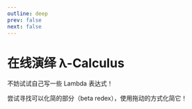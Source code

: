 ```yaml
---
outline: deep
prev: false
next: false
---
```


# 在线演绎 λ-Calculus

不妨试试自己写一些 Lambda 表达式！

尝试寻找可以化简的部分（beta redex），使用拖动的方式化简它！

<script setup>
import LambdaPlayground from '../components/LambdaPlayground.vue'
</script>

<ClientOnly>
  <LambdaPlayground />
</ClientOnly>